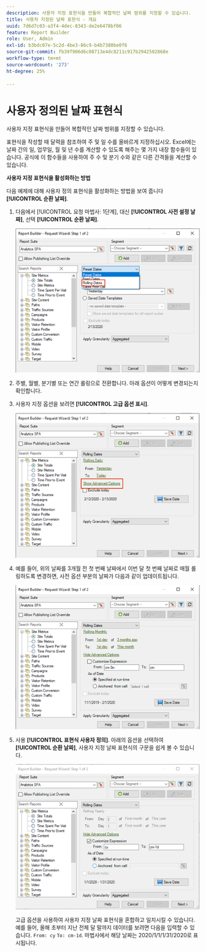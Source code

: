 ```yaml
---
description: 사용자 지정 표현식을 만들어 복합적인 날짜 범위를 지정할 수 있습니다.
title: 사용자 지정된 날짜 표현식 - 개요
uuid: 7d6d7c03-a3f4-4dec-8343-de2e6478bf06
feature: Report Builder
role: User, Admin
exl-id: b3bdc07e-5c2d-4be3-86c9-b4b7380be0f6
source-git-commit: fb39f906d6c08713e4dc8211c917b2942502868e
workflow-type: tm+mt
source-wordcount: '273'
ht-degree: 25%

---
```


# 사용자 정의된 날짜 표현식

사용자 지정 표현식을 만들어 복합적인 날짜 범위를 지정할 수 있습니다.

표현식을 작성할 때 달력을 참조하여 주 및 일 수를 올바르게 지정하십시오. Excel에는 날짜 간의 일, 업무일, 월 및 년 수를 계산할 수 있도록 해주는 몇 가지 내장 함수들이 있습니다. 공식에 이 함수들을 사용하여 주 수 및 분기 수와 같은 다른 간격들을 계산할 수 있습니다.

**사용자 지정 표현식을 활성화하는 방법**

다음 예제에 대해 사용자 정의 표현식을 활성화하는 방법을 보여 줍니다 **[!UICONTROL 순환 날짜]**.

1. 다음에서 [!UICONTROL 요청 마법사: 1단계], 대신 **[!UICONTROL 사전 설정 날짜]**, 선택 **[!UICONTROL 순환 날짜]**.

   ![롤링 날짜를 선택한 스크린샷입니다.](assets/rolldates1.png)

1. 주별, 월별, 분기별 또는 연간 롤링으로 전환합니다. 아래 옵션이 어떻게 변경되는지 확인합니다.
1. 사용자 지정 옵션을 보려면 **[!UICONTROL 고급 옵션 표시]**.

   ![[고급 옵션 표시]를 강조 표시하는 스크린샷입니다.](assets/rolldates2.png)

1. 예를 들어, 위의 날짜를 3개월 전 첫 번째 날짜에서 이번 달 첫 번째 날짜로 매월 롤링하도록 변경하면, 사전 옵션 부분의 날짜가 다음과 같이 업데이트됩니다.

   ![3개월 전 첫 날부터 이달 1일까지의 롤링 날짜를 보여 주는 스크린샷입니다.](assets/rolldatesfor3.png)

1. 사용 **[!UICONTROL 표현식 사용자 정의]**. 아래의 옵션을 선택하여 **[!UICONTROL 순환 날짜]**, 사용자 지정 날짜 표현식의 구문을 쉽게 볼 수 있습니다.

   ![사용자 정의 표현식을 선택한 스크린샷입니다.](assets/rolldatesfor5.png)

   고급 옵션을 사용하여 사용자 지정 날짜 표현식을 혼합하고 일치시킬 수 있습니다. 예를 들어, 올해 초부터 지난 전체 달 말까지 데이터를 보려면 다음을 입력할 수 있습니다. `From: cy` `To: cm-1d`. 마법사에서 해당 날짜는 2020/1/1/1/31/2020로 표시됩니다.
